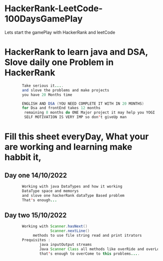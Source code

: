 # HackerRank-LeetCode-100DaysGamePlay
Lets start the gamePlay with HackerRank and leetCode

# HackerRank to learn java and DSA, Slove daily one Problem in HackerRank
```java
        Take serious it....
        and slove the problems and make projects 
        you have 20 Months time 

        ENGLISH AND DSA (YOU NEED COMPLETE IT WITH IN 20 MONTHS)
        for Dsa and frontEnd takes 12 months
         remaining 8 months do ONE Major project it may help you YOGI 
         SELF MOTIVATION IS VERY IMP so don't giveUp man 
```

# Fill this sheet everyDay, What your are working and learning make habbit it, 
## Day one 14/10/2022
```java
        Working with java DataTypes and how it working
        DataType space and memorys
        and slove one hackerRank dataType Based problem
        That's enough...
```
## Day two 15/10/2022
```java
        Working with Scanner.hasNext()
                     Scanner.nextLine()
             methods to use file string read and print itrators 
        Prequisites :
                java inputOutput streams 
                Java Scanner Class all methods like overRide and overLoad, default and argConstructors
                that's enough to overCome to this problems....
```
